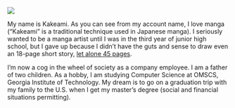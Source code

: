 ![](https://komarev.com/ghpvc/?username=kakeami&color=orange)

My name is Kakeami. As you can see from my account name, I love manga (“Kakeami” is a traditional technique used in Japanese manga).
I seriously wanted to be a manga artist until I was in the third year of junior high school, but I gave up because I didn’t have the guts and sense to draw even an 18-page short story, [let alone 45 pages](https://shonenjumpplus.com/episode/3269754496401369355).

I’m now a cog in the wheel of society as a company employee.
I am a father of two children.
As a hobby, I am studying Computer Science at OMSCS, Georgia Institute of Technology.
My dream is to go on a graduation trip with my family to the U.S. when I get my master’s degree (social and financial situations permitting).
